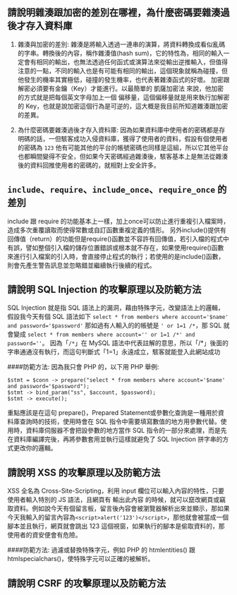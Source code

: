 ## 請說明雜湊跟加密的差別在哪裡，為什麼密碼要雜湊過後才存入資料庫
1. 雜湊與加密的差別:
雜湊是將輸入透過一連串的演算，將資料轉換成看似亂碼的字串。轉換後的內容，稱作雜湊值(hash sum)，它的特性為，相同的輸入一定會有相同的輸出，也無法透過任何函式或演算法來從輸出逆推輸入，但值得注意的一點，不同的輸入也是有可能有相同的輸出，這個現象就稱為碰撞，但他發生的機率其實極低，碰撞的發生機率，也代表著雜湊函式的好壞。
加密跟解密必須要有金鑰（Key）才能進行。以最簡單的 凱薩加密法 來說，他加密的方式就是把每個英文字母加上一個 偏移量，這個偏移量就是用來執行加解密的 Key，也就是說加密這個行為是可逆的，這大概是我目前所知道雜湊跟加密的差異。

2. 為什麼密碼要雜湊過後才存入資料庫:
因為如果資料庫中使用者的密碼都是存明碼的話，一但駭客成功入侵資料庫，獲得了使用者的資料，假設有個使用者的密碼為 `123` 他有可能其他的平台的帳號密碼也同樣是這組，所以它其他平台也都瞬間變得不安全，但如果今天密碼經過雜湊後，駭客基本上是無法從雜湊後的資料回推使用者的密碼的，就相對上安全許多。

## `include`、`require`、`include_once`、`require_once` 的差別
include 跟 require 的功能基本上一樣，加上once可以防止進行重複引入檔案時，造成多次重覆讀取而使得常數或自訂函數重複定義的情形。
另外include()提供有回傳值（return）的功能但是require()函數並不容許有回傳值，若引入檔的程式中有誤，譬如整個引入檔的儲存位置錯誤或根本就不存在，如果使用require()函數來進行引入檔案的引入時，會直接停止程式的執行；若使用的是include()函數，則會先產生警告訊息並忽略錯並繼續執行後續的程式。

## 請說明 SQL Injection 的攻擊原理以及防範方法
SQL Injection 就是指 SQL 語法上的漏洞，藉由特殊字元，改變語法上的邏輯，假設我今天有個 SQL 語法如下
`select * from members where account='$name' and password='$password'`
那如過有人輸入的的帳號是 `' or 1=1 /*`，那 SQL 就會變成
`select * from members where account='' or 1=1 /*' and password=''`。
因為「`/*`」在 MySQL 語法中代表註解的意思，所以「/*」後面的字串通通沒有執行，而這句判斷式「1=1」永遠成立，駭客就能登入此網站成功

####防範方法:
因為我只會 PHP 的，以下用 PHP 舉例:
```
$stmt = $conn -> prepare("select * from members where account='$name' and password='$password");
$stmt -> bind_param("ss", $account, $password);
$stmt -> execute();
```
重點應該是在這句 prepare()，Prepared Statement或參數化查詢是一種用於資料庫查詢時的技術，使用時會在 SQL 指令中需要填寫數值的地方用參數代替。使用時，資料庫伺服器不會把設參數的地方當作 SQL 指令的一部分來處理，而是先在資料庫編譯完後，再將參數套用並執行這樣就避免了 SQL Injection 拼字串的方式更改你的邏輯。

##  請說明 XSS 的攻擊原理以及防範方法

XSS 全名為 Cross-Site-Scripting，利用 input 欄位可以輸入內容的特性，只要使用者輸入特別的 JS 語法，且網頁有 輸出此內容 的時候，就可以竄改網頁或竊取資料。例如說今天有個留言板，留言後內容會被瀏覽器解析出來並顯示，那如果今天我輸入的留言內容為`<script>alert('123')</script>`，那他就會被當成一個腳本並且執行，網頁就會跳出 123 這個視窗，如果執行的腳本是偷取資料的，那使用者的資安便會有危險。

####防範方法:
過濾或替換特殊字元，例如 PHP 的 htmlentities() 跟 htmlspecialchars()，使特殊字元可以正確的被解析。
## 請說明 CSRF 的攻擊原理以及防範方法